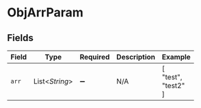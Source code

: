 # ObjArrParam


## Fields

| Field               | Type                | Required            | Description         | Example             |
| ------------------- | ------------------- | ------------------- | ------------------- | ------------------- |
| `arr`               | List\<*String*>     | :heavy_minus_sign:  | N/A                 | [<br/>"test",<br/>"test2"<br/>] |